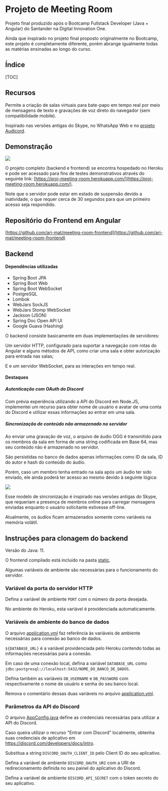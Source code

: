 # Projeto de Meeting Room

Projeto final produzido após o Bootcamp Fullstack Developer (Java + Angular) do Santander na Digital Innovation One.

Ainda que inspirado no projeto final proposto originalmente no Bootcamp, este projeto é completamente diferente, porém abrange igualmente todas as matérias ensinadas ao longo do curso.

## Índice

[TOC]



## Recursos

Permite a criação de salas virtuais para bate-papo em tempo real por meio de mensagens de texto e gravações de voz direto do navegador (sem compatibilidade mobile).

Inspirado nas versões antigas do Skype, no WhatsApp Web e no [projeto Audicord](https://github.com/arj-mat/Audicord).

## Demonstração

![](https://i.imgur.com/e6XpeBK.png)

O projeto completo (backend e frontend) se encontra hospedado no Heroku e pode ser acessado para fins de testes demonstrativos através do seguinte link: [https://proj-meeting-room.herokuapp.com/](https://proj-meeting-room.herokuapp.com/).

Note que o servidor pode estar em estado de suspensão devido a inatividade, o que requer cerca de 30 segundos para que um primeiro acesso seja respondido.

## Repositório do Frontend em Angular

[https://github.com/arj-mat/meeting-room-frontend](https://github.com/arj-mat/meeting-room-frontend)

## Backend

#### Dependências utilizadas

- Spring Boot JPA
- Spring Boot Web
- Spring Boot WebSocket
- PostgreSQL
- Lombok
- WebJars SockJS
- WebJars Stomp WebSocket
- Jackson (JSON)
- Spring Doc Open API UI
- Google Guava (Hashing)

O backend consiste basicamente em duas implementações de servidores:

Um servidor HTTP, configurado para suportar a navegação com rotas do Angular e alguns métodos de API, como criar uma sala e obter autorização para entrada nas salas;

E e um servidor WebSocket, para as interações em tempo real.

#### Destaques

##### Autenticação com OAuth do Discord

Com prévia experiência utilizando a API do Discord em Node.JS, implementei um recurso para obter nome de usuário e avatar de uma conta do Discord e utilizar essas informações ao entrar em uma sala.

##### Sincronização de conteúdo não armazenado no servidor

Ao enviar uma gravação de voz, o arquivo de áudio OGG é transmitido para os membros da sala em forma de uma string codificada em Base 64, mas seu conteúdo não é armazenado no servidor.

São persistidas no banco de dados apenas informações como ID da sala, ID do autor e hash do conteúdo do áudio.

Porém, caso um membro tenha entrado na sala após um áudio ter sido enviado, ele ainda poderá ter acesso ao mesmo devido à seguinte lógica:

![](https://i.imgur.com/n14guuM.png)

Esse modelo de sincronização é inspirado nas versões antigas do Skype, que requeriam a presença de membros online para carregar mensagens enviadas enquanto o usuário solicitante estivesse off-line.

Atualmente, os áudios ficam armazenados somente como variáveis na memória volátil.

## Instruções para clonagem do backend

Versão do Java: 11.

O frontend compilado está incluído na pasta [static](https://github.com/arj-mat/meeting-room/tree/master/src/main/resources/static).

Algumas variáveis de ambiente são necessárias para o funcionamento do servidor.

### Variável da porta do servidor HTTP

Defina a variável de ambiente `PORT` com o número da porta desejada.

No ambiente do Heroku, esta variável é providenciada automaticamente.

### Variáveis de ambiente do banco de dados

O arquivo [application.yml](https://github.com/arj-mat/meeting-room/blob/master/src/main/resources/application.yml) faz referência às variáveis de ambiente necessárias para conexão ao banco de dados.

`${DATABASE_URL}` é a variável providenciada pelo Heroku contendo todas as informações necessárias para a conexão.

Em caso de uma conexão local, defina a variável `DATABASE_URL` como `jdbc:postgresql://localhost:5432/NOME_DO_BANCO_DE_DADOS`.

Defina também as variáveis `DB_USERNAME` e `DB_PASSWORD` com respectivamente o nome de usuário e senha do seu banco local. 

Remova o comentário dessas duas variáveis no arquivo [application.yml](https://github.com/arj-mat/meeting-room/blob/master/src/main/resources/application.yml).

### Parâmetros da API do Discord

O arquivo [AppConfig.java](https://github.com/arj-mat/meeting-room/blob/master/src/main/java/com/santander/meeting/meetingroom/AppConfig.java) define as credenciais necessárias para utilizar a API do Discord.

Caso queira utilizar o recurso "Entrar com Discord" localmente, obtenha suas credenciais de aplicativo em https://discord.com/developers/docs/intro.

Substitua a string `DISCORD_OAUTH_CLIENT_ID` pelo Client ID do seu aplicativo.

Defina a variável de ambiente `DISCORD_OAUTH_URI` com a URI de redirecionamento definida no seu painel do aplicativo do Discord.

Defina a variável de ambiente `DISCORD_API_SECRET` com o token secreto do seu aplicativo.